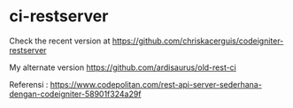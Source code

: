 # ci-restserver
Check the recent version at https://github.com/chriskacerguis/codeigniter-restserver

My alternate version https://github.com/ardisaurus/old-rest-ci

Referensi : https://www.codepolitan.com/rest-api-server-sederhana-dengan-codeigniter-58901f324a29f

